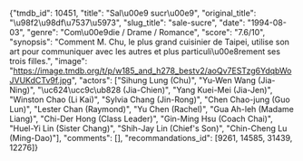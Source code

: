 {"tmdb_id": 10451, "title": "Sal\u00e9 sucr\u00e9", "original_title": "\u98f2\u98df\u7537\u5973", "slug_title": "sale-sucre", "date": "1994-08-03", "genre": "Com\u00e9die / Drame / Romance", "score": "7.6/10", "synopsis": "Comment M. Chu, le plus grand cuisinier de Taipei, utilise son art pour communiquer avec les autres et plus particuli\u00e8rement ses trois filles.", "image": "https://image.tmdb.org/t/p/w185_and_h278_bestv2/aoQv7ESTzg6YdqbWoJVUKdCTv9f.jpg", "actors": ["Sihung Lung (Chu)", "Yu-Wen Wang (Jia-Ning)", "\uc624\ucc9c\ub828 (Jia-Chien)", "Yang Kuei-Mei (Jia-Jen)", "Winston Chao (Li Kai)", "Sylvia Chang (Jin-Rong)", "Chen Chao-jung (Guo Lun)", "Lester Chan (Raymond)", "Yu Chen (Rachel)", "Gua Ah-leh (Madame Liang)", "Chi-Der Hong (Class Leader)", "Gin-Ming Hsu (Coach Chai)", "Huel-Yi Lin (Sister Chang)", "Shih-Jay Lin (Chief's Son)", "Chin-Cheng Lu (Ming-Dao)"], "comments": [], "recommandations_id": [9261, 14585, 31439, 12276]}